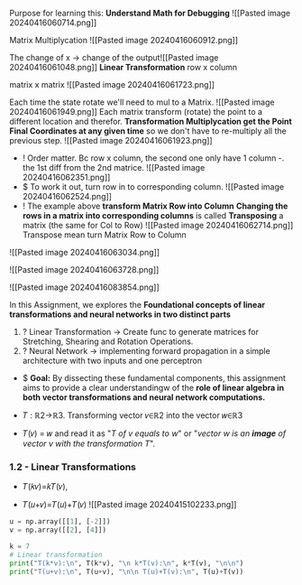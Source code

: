 Purpose for learning this: **Understand Math for Debugging**
![[Pasted image 20240416060714.png]]

Matrix Multiplycation 
![[Pasted image 20240416060912.png]]

 The change of x -> change of the output![[Pasted image 20240416061048.png]]
**Linear Transformation**
row x column

matrix x matrix
![[Pasted image 20240416061723.png]]

Each time the state rotate we'll need to mul to a Matrix.
![[Pasted image 20240416061949.png]]
Each matrix transform (rotate) the point to a different location and therefor.
**Transformation Multiplycation get the Point Final Coordinates at any given time** so we don't have to re-multiply all the previous step.
![[Pasted image 20240416061923.png]]

+ ! Order matter. Bc row x column, the second one only have 1 column -. the 1st diff from the 2nd matrice.
![[Pasted image 20240416062351.png]]
+ $ To work it out,  turn row in to corresponding column.
	![[Pasted image 20240416062524.png]]
+ ! The example above **transform Matrix Row into Column** **Changing the rows in a matrix into corresponding columns** is called **Transposing** a matrix (the same for Col to Row)
	![[Pasted image 20240416062714.png]]
	Transpose mean turn Matrix Row to Column

![[Pasted image 20240416063034.png]]


![[Pasted image 20240416063728.png]]

![[Pasted image 20240416083854.png]]

	

In this Assignment, we explores the **Foundational concepts of linear transformations and neural networks in two distinct parts**
1) ?  Linear Transformation -> Create func to generate matrices for Stretching, Shearing and Rotation Operations.
2) ? Neural Network -> implementing forward propagation in a simple architecture with two inputs and one perceptron
+ $ **Goal:** By dissecting these fundamental components, this assignment aims to provide a clear understandingw of the **role of linear algebra in both vector transformations and neural network computations.**

+ 𝑇 : ℝ2→ℝ3. Transforming vector 𝑣∈ℝ2 into the vector 𝑤∈ℝ3
+ 𝑇(𝑣) = 𝑤 and read it as "_T of v equals to w_" or "_vector w is an **image** of vector v with the transformation T_".


### 1.2 - Linear Transformations
+ 𝑇(𝑘𝑣)=𝑘𝑇(𝑣),
- 𝑇(𝑢+𝑣)=𝑇(𝑢)+𝑇(𝑣)
![[Pasted image 20240415102233.png]]

```python
u = np.array([[1], [-2]])
v = np.array([[2], [4]])

k = 7
# Linear transformation
print("T(k*v):\n", T(k*v), "\n k*T(v):\n", k*T(v), "\n\n")
print("T(u+v):\n", T(u+v), "\n\n T(u)+T(v):\n", T(u)+T(v))
```
